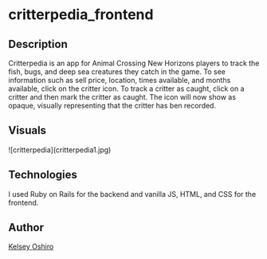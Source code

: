 # critterpedia_frontend
<h2>Description</h2>
Critterpedia is an app for Animal Crossing New Horizons players to track the fish, bugs, and deep sea creatures they catch in the game.
To see information such as sell price, location, times available, and months available, click on the critter icon.  To track a critter as caught, click on
a critter and then mark the critter as caught.  The icon will now show as opaque, visually representing that the critter has ben recorded.

<h2>Visuals</h2>
![critterpedia](critterpedia1.jpg)


<h2>Technologies</h2>
I used Ruby on Rails for the backend and vanilla JS, HTML, and CSS for the frontend.

<h2>Author</h2>
<a href="https://github.com/kelseymosh"> Kelsey Oshiro</a>
